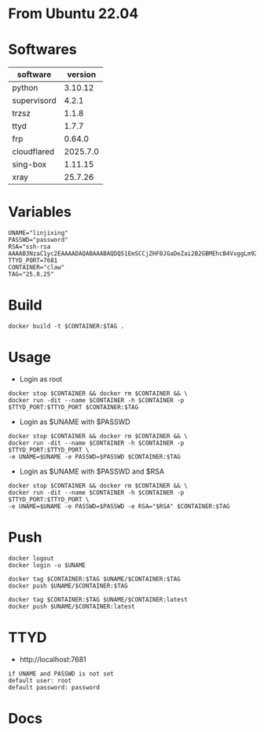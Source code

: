 # From Ubuntu 22.04

# Softwares

software | version
--- | ---
python | 3.10.12
supervisord | 4.2.1
trzsz | 1.1.8
ttyd | 1.7.7
frp | 0.64.0
cloudflared | 2025.7.0
sing-box | 1.11.15
xray | 25.7.26

# Variables

```
UNAME="linjixing"
PASSWD="password"
RSA="ssh-rsa AAAAB3NzaC1yc2EAAAADAQABAAABAQDQ51EmSCCjZHF0JGaDeZai2B2GBMEhcB4VxggLm92J8qHiLAL+OXv6qjhDn8Ip1bOdedODI0/RLg6jLXdcg3IgeLnxDQ4MOk79k7terEbeR49Vln5oFkJjoiiVB4u6OsDPf3x2BEX7fCMPlUB2OQrmJbU1hTIZKZCq0kfQN1w4kIomPsqLLq/4x1lUtwZZm3pJMKv+pNq22NkSeFn8/cUIoSEgP7rQeRV7V8sWG87FtZTdr1bYEY6x8Bsijcqv+8ZASI0JKWklKT71VFSqd6CYwkL+1SUk4LOyI9DraxUEXMPdMc5fQgP7ZY8yz/I0d6UsEmXRLeu4GE7mEpjvqEeB"
TTYD_PORT=7681
CONTAINER="claw"
TAG="25.8.25"
```

# Build

```
docker build -t $CONTAINER:$TAG .
```

# Usage

- Login as root

```
docker stop $CONTAINER && docker rm $CONTAINER && \
docker run -dit --name $CONTAINER -h $CONTAINER -p $TTYD_PORT:$TTYD_PORT $CONTAINER:$TAG
```

- Login as $UNAME with $PASSWD

```
docker stop $CONTAINER && docker rm $CONTAINER && \
docker run -dit --name $CONTAINER -h $CONTAINER -p $TTYD_PORT:$TTYD_PORT \
-e UNAME=$UNAME -e PASSWD=$PASSWD $CONTAINER:$TAG
```

- Login as $UNAME with $PASSWD and $RSA

```
docker stop $CONTAINER && docker rm $CONTAINER && \
docker run -dit --name $CONTAINER -h $CONTAINER -p $TTYD_PORT:$TTYD_PORT \
-e UNAME=$UNAME -e PASSWD=$PASSWD -e RSA="$RSA" $CONTAINER:$TAG
```

# Push

```
docker logout
docker login -u $UNAME
```

```
docker tag $CONTAINER:$TAG $UNAME/$CONTAINER:$TAG
docker push $UNAME/$CONTAINER:$TAG

docker tag $CONTAINER:$TAG $UNAME/$CONTAINER:latest
docker push $UNAME/$CONTAINER:latest
```

# TTYD

- http://localhost:7681

```
if UNAME and PASSWD is not set
default user: root
default password: password
```

# Docs

